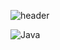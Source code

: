 ![header](https://capsule-render.vercel.app/api?type=slice)




![Java](https://img.shields.io/badge/java-%23ED8B00.svg?style=for-the-badge&logo=openjdk&logoColor=white)
